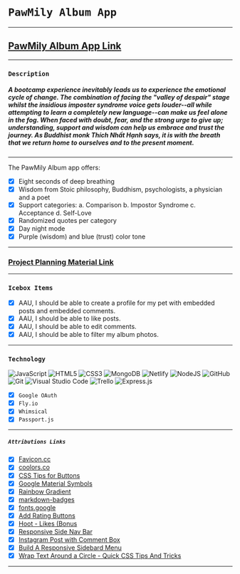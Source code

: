 # `PawMily Album App`
***


## [PawMily Album App Link](https://pawmily-album.fly.dev/)
---
### `Description`
##### A bootcamp experience inevitably leads us to experience the emotional cycle of change. The combination of facing the "valley of despair" stage whilst the insidious imposter syndrome voice gets louder--all while attempting to learn a completely new language--can make us feel alone in the fog. When faced with doubt, fear, and the strong urge to give up; understanding, support and wisdom can help us embrace and trust the journey. As Buddhist monk Thích Nhất Hạnh says, it is with the breath that we return home to ourselves and to the present moment. 
---
The PawMily Album app offers:

- [x] Eight seconds of deep breathing 
- [x] Wisdom from Stoic philosophy, Buddhism, psychologists, a physician and a poet 
- [x] Support categories: a. Comparison b. Impostor Syndrome c. Acceptance d. Self-Love
- [x] Randomized quotes per category
- [x] Day night mode
- [x] Purple (wisdom) and blue (trust) color tone 
---

### [Project Planning Material Link](https://trello.com/b/1ixhu1oN/pawmily-album)

---

### `Icebox Items`

- [x] AAU, I should be able to create a profile for my pet with embedded posts and embedded comments. 
- [x] AAU, I should be able to like posts.
- [x] AAU, I should be able to edit comments.
- [x] AAU, I should be able to filter my album photos.

***
 ### `Technology` 

![JavaScript](https://img.shields.io/badge/javascript-%23323330.svg?style=for-the-badge&logo=javascript&logoColor=%23F7DF1E)
![HTML5](https://img.shields.io/badge/html5-%23E34F26.svg?style=for-the-badge&logo=html5&logoColor=white)
![CSS3](https://img.shields.io/badge/css3-%231572B6.svg?style=for-the-badge&logo=css3&logoColor=white)
![MongoDB](https://img.shields.io/badge/MongoDB-%234ea94b.svg?style=for-the-badge&logo=mongodb&logoColor=white)
![Netlify](https://img.shields.io/badge/netlify-%23000000.svg?style=for-the-badge&logo=netlify&logoColor=#00C7B7)
![NodeJS](https://img.shields.io/badge/node.js-6DA55F?style=for-the-badge&logo=node.js&logoColor=white)
![GitHub](https://img.shields.io/badge/github-%23121011.svg?style=for-the-badge&logo=github&logoColor=white)
![Git](https://img.shields.io/badge/git-%23F05033.svg?style=for-the-badge&logo=git&logoColor=white)
![Visual Studio Code](https://img.shields.io/badge/Visual%20Studio%20Code-0078d7.svg?style=for-the-badge&logo=visual-studio-code&logoColor=white)
![Trello](https://img.shields.io/badge/Trello-%23026AA7.svg?style=for-the-badge&logo=Trello&logoColor=white)
![Express.js](https://img.shields.io/badge/express.js-%23404d59.svg?style=for-the-badge&logo=express&logoColor=%2361DAFB)
- [x] `Google OAuth`
- [x] `Fly.io`
- [x] `Whimsical`
- [x] `Passport.js`
***

##### `Attributions Links`

- [x] [Favicon.cc](https://www.favicon.cc/) <br>
- [x] [coolors.co](https://coolors.co/gradients) <br>
- [x] [CSS Tips for Buttons](https://medium.com/) <br>
- [x] [Google Material Symbols](https://fonts.google.com/icons) <br>
- [x] [Rainbow Gradient](https://welearncode.com/rainbow-text/) <br>
- [x] [markdown-badges](https://github.com/Ileriayo/markdown-badges) <br>
- [x] [fonts.google](https://fonts.google.com/specimen/Dancing+Script) <br>
- [x] [Add Rating Buttons](https://youtu.be/20tJJAI6_oA?si=FHY0veTFNTHkk9Ys) <br>
- [x] [Hoot - Likes (Bonus](https://youtu.be/URaAMXYDc2U?si=Gtje_x21Y7D8V8Cp) <br>
- [x] [Responsive Side Nav Bar](https://www.youtube.com/watch?v=puOJox9p_YE&t=399s) <br>
- [x] [Instagram Post with Comment Box](https://www.youtube.com/watch?v=-N0Bew-0npk) <br>
- [x] [Build A Responsive Sidebard Menu](https://www.youtube.com/watch?v=uy1tgKOnPB0&t=646s) <br>
- [x] [Wrap Text Around a Circle - Quick CSS Tips And Tricks](https://www.youtube.com/watch?v=Gws3C4Phs2k) <br>
***